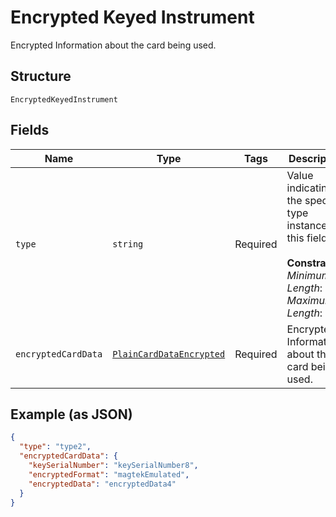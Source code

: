 
# Encrypted Keyed Instrument

Encrypted Information about the card being used.

## Structure

`EncryptedKeyedInstrument`

## Fields

| Name | Type | Tags | Description |
|  --- | --- | --- | --- |
| `type` | `string` | Required | Value indicating the specific type instance for this field.<br><br>**Constraints**: *Minimum Length*: `1`, *Maximum Length*: `20` |
| `encryptedCardData` | [`PlainCardDataEncrypted`](../../doc/models/plain-card-data-encrypted.md) | Required | Encrypted Information about the card being used. |

## Example (as JSON)

```json
{
  "type": "type2",
  "encryptedCardData": {
    "keySerialNumber": "keySerialNumber8",
    "encryptedFormat": "magtekEmulated",
    "encryptedData": "encryptedData4"
  }
}
```


